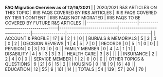 
**FAQ Migration Overview as of 12/16/2021**
|                          | 2020/2021 R&S ARTICLES ON THIS TOPIC | IRIS FAQS COVERED BY R&S ARTICLES | IRIS FAQS COVERED BY TIER 1 CONTENT | IRIS FAQS NOT MIGRATED | IRIS FAQS TO BE COVERED BY FUTURE R&S ARTICLES |
|--------------------------|-------------------------------------|------------------------------|--------------------------------|-----------------|-------------------------------------------|
| ACCOUNT & PROFILE        | 17                                  | 9                            | 2                              | 1               | 0                                         |
| BURIALS & MEMORIALS      | 5                                   | 3                            | 4                              | 0               | 2                                         |
| DECISION REVIEWS         | 1                                   | 4                            | 5                              | 7               | 0                                         |
| RECORDS                  | 0                                   | 5                            | 1                              | 0               | 0                                         |
| PENSION                  | 0                                   | 3                            | 10                             | 0               | 0                                         |
| FAMILY MEMBER            | 0                                   | 4                            | 4                              | 1               | 1                                         |
| DISABILITY               | 4                                   | 5                            | 3                              | 3               | 3                                         |
| HEALTH CARE              | 3                                   | 8                            |                                |                 |                                           |
| INSURANCE                | 2                                   | 2                            | 4                              | 0               | 0                                         |
| SERVICE MEMBER           | 1                                   | 2                            | 0                              | 0               | 0                                         |
| OTHER TOPICS & QUESTIONS | 9                                   | 21                           | 6                              | 15              | 2                                         |
| HOUSING                  | 0                                   | 18                           | 9                              | 16              | 48                                        |
| EDUCATION                | 12                                  | 55                           | 9                              | 161             | 14                                        |
| TOTALS                   | 54                                  | 139                          | 57                             | 204             | 70                                        |
